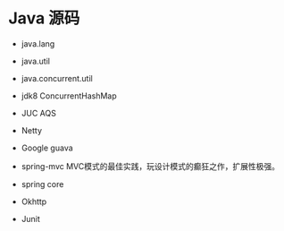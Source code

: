 # Java 源码


* java.lang
* java.util
* java.concurrent.util

* jdk8 ConcurrentHashMap
* JUC AQS 
* Netty
* Google guava

* spring-mvc MVC模式的最佳实践，玩设计模式的癫狂之作，扩展性极强。
* spring core

* Okhttp

* Junit